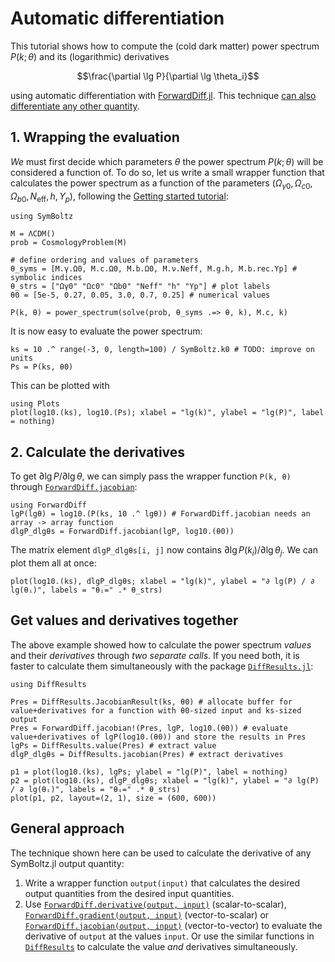 # Automatic differentiation

This tutorial shows how to compute the (cold dark matter) power spectrum $P(k; \theta)$
and its (logarithmic) derivatives
```math
\frac{\partial \lg P}{\partial \lg \theta_i}
```
using automatic differentiation with [ForwardDiff.jl](https://juliadiff.org/ForwardDiff.jl).
This technique [can also differentiate any other quantity](@ref "General approach").

## 1. Wrapping the evaluation

*We* must first decide which parameters $\theta$ the power spectrum $P(k; \theta)$ will be considered a function of.
To do so, let us write a small wrapper function that calculates the power spectrum as a function of the parameters $(\Omega_{\gamma 0}, \Omega_{c0}, \Omega_{b0}, N_\textrm{eff}, h, Y_p)$, following the [Getting started tutorial](@ref "Getting started"):
```@example 1
using SymBoltz

M = ΛCDM()
prob = CosmologyProblem(M)

# define ordering and values of parameters
θ_syms = [M.γ.Ω0, M.c.Ω0, M.b.Ω0, M.ν.Neff, M.g.h, M.b.rec.Yp] # symbolic indices
θ_strs = ["Ωγ0" "Ωc0" "Ωb0" "Neff" "h" "Yp"] # plot labels
θ0 = [5e-5, 0.27, 0.05, 3.0, 0.7, 0.25] # numerical values

P(k, θ) = power_spectrum(solve(prob, θ_syms .=> θ, k), M.c, k)
```
It is now easy to evaluate the power spectrum:
```@example 1
ks = 10 .^ range(-3, 0, length=100) / SymBoltz.k0 # TODO: improve on units
Ps = P(ks, θ0)
```
This can be plotted with
```@example 1
using Plots
plot(log10.(ks), log10.(Ps); xlabel = "lg(k)", ylabel = "lg(P)", label = nothing)
```

## 2. Calculate the derivatives

To get $\partial \lg P / \partial \lg \theta$, we can simply pass the wrapper function `P(k, θ)` through [`ForwardDiff.jacobian`](https://juliadiff.org/ForwardDiff.jl/stable/user/api/#ForwardDiff.jacobian):
```@example 1
using ForwardDiff
lgP(lgθ) = log10.(P(ks, 10 .^ lgθ)) # ForwardDiff.jacobian needs an array -> array function
dlgP_dlgθs = ForwardDiff.jacobian(lgP, log10.(θ0))
```
The matrix element `dlgP_dlgθs[i, j]` now contains $\partial \lg P(k_i) / \partial \lg \theta_j$.
We can plot them all at once:
```@example 1
plot(log10.(ks), dlgP_dlgθs; xlabel = "lg(k)", ylabel = "∂ lg(P) / ∂ lg(θᵢ)", labels = "θᵢ=" .* θ_strs)
```

## Get values and derivatives together

The above example showed how to calculate the power spectrum *values* and their *derivatives* through *two separate calls*.
If you need both, it is faster to calculate them simultaneously with the package [`DiffResults.jl`](https://juliadiff.org/DiffResults.jl/stable/):
```@example 1
using DiffResults

Pres = DiffResults.JacobianResult(ks, θ0) # allocate buffer for value+derivatives for a function with θ0-sized input and ks-sized output
Pres = ForwardDiff.jacobian!(Pres, lgP, log10.(θ0)) # evaluate value+derivatives of lgP(log10.(θ0)) and store the results in Pres
lgPs = DiffResults.value(Pres) # extract value
dlgP_dlgθs = DiffResults.jacobian(Pres) # extract derivatives

p1 = plot(log10.(ks), lgPs; ylabel = "lg(P)", label = nothing)
p2 = plot(log10.(ks), dlgP_dlgθs; xlabel = "lg(k)", ylabel = "∂ lg(P) / ∂ lg(θᵢ)", labels = "θᵢ=" .* θ_strs)
plot(p1, p2, layout=(2, 1), size = (600, 600))
```

## General approach

The technique shown here can be used to calculate the derivative of any SymBoltz.jl output quantity:

1. Write a wrapper function `output(input)` that calculates the desired output quantities from the desired input quantities.
2. Use [`ForwardDiff.derivative(output, input)`](https://juliadiff.org/ForwardDiff.jl/stable/user/api/#ForwardDiff.derivative) (scalar-to-scalar), [`ForwardDiff.gradient(output, input)`](https://juliadiff.org/ForwardDiff.jl/stable/user/api/#ForwardDiff.gradient) (vector-to-scalar) or [`ForwardDiff.jacobian(output, input)`](https://juliadiff.org/ForwardDiff.jl/stable/user/api/#ForwardDiff.jacobian) (vector-to-vector) to evaluate the derivative of `output` at the values `input`.
   Or use the similar functions in [`DiffResults`](https://juliadiff.org/DiffResults.jl/stable/) to calculate the value *and* derivatives simultaneously.
